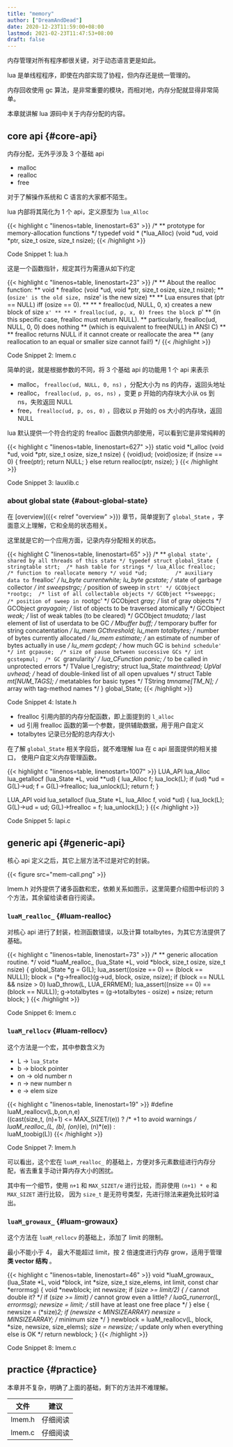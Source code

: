 ```yaml
---
title: "memory"
author: ["DreamAndDead"]
date: 2020-12-23T11:59:00+08:00
lastmod: 2021-02-23T11:47:53+08:00
draft: false
---
```


内存管理对所有程序都很关键，对于动态语言更是如此。

lua 是单线程程序，即使在内部实现了协程，但内存还是统一管理的。

内存回收使用 gc 算法，是非常重要的模块，而相对地，内存分配就显得非常简单。

本章就讲解 lua 源码中关于内存分配的内容。


## core api {#core-api}

内存分配，无外乎涉及 3 个基础 api

-   malloc
-   realloc
-   free

对于了解操作系统和 C 语言的大家都不陌生。

lua 内部将其简化为 1 个 api，定义原型为 `lua_Alloc`

{{< highlight c "linenos=table, linenostart=63" >}}
/*
** prototype for memory-allocation functions
*/
typedef void * (*lua_Alloc) (void *ud, void *ptr, size_t osize, size_t nsize);
{{< /highlight >}}


<div class="src-block-caption">
  <span class="src-block-number">Code Snippet 1</span>:
  lua.h
</div>

这是一个函数指针，规定其行为需遵从如下约定

{{< highlight c "linenos=table, linenostart=23" >}}
/*
** About the realloc function:
** void * frealloc (void *ud, void *ptr, size_t osize, size_t nsize);
** (`osize' is the old size, `nsize' is the new size)
**
** Lua ensures that (ptr == NULL) iff (osize == 0).
**
** * frealloc(ud, NULL, 0, x) creates a new block of size `x'
**
** * frealloc(ud, p, x, 0) frees the block `p'
** (in this specific case, frealloc must return NULL).
** particularly, frealloc(ud, NULL, 0, 0) does nothing
** (which is equivalent to free(NULL) in ANSI C)
**
** frealloc returns NULL if it cannot create or reallocate the area
** (any reallocation to an equal or smaller size cannot fail!)
*/
{{< /highlight >}}


<div class="src-block-caption">
  <span class="src-block-number">Code Snippet 2</span>:
  lmem.c
</div>

简单的说，就是根据参数的不同，将 3 个基础 api 的功能用 1 个 api 来表示

-   malloc， `frealloc(ud, NULL, 0, ns)` ，分配大小为 ns 的内存，返回头地址
-   realloc， `frealloc(ud, p, os, ns)` ，变更 p 开始的内存块大小从 os 到 ns，失败返回 NULL
-   free， `frealloc(ud, p, os, 0)` ，回收以 p 开始的 os 大小的内存块，返回 NULL

lua 默认提供一个符合约定的 frealloc 函数供内部使用，可以看到它是非常纯粹的

{{< highlight c "linenos=table, linenostart=627" >}}
static void *l_alloc (void *ud, void *ptr, size_t osize, size_t nsize) {
  (void)ud;
  (void)osize;
  if (nsize == 0) {
    free(ptr);
    return NULL;
  }
  else
    return realloc(ptr, nsize);
}
{{< /highlight >}}


<div class="src-block-caption">
  <span class="src-block-number">Code Snippet 3</span>:
  lauxlib.c
</div>


### about global state {#about-global-state}

在 [overview]({{< relref "overview" >}}) 章节，简单提到了 `global_State` ，字面意义上理解，它和全局的状态相关。

这里就是它的一个应用方面，记录内存分配相关的状态。

{{< highlight C "linenos=table, linenostart=65" >}}
/*
** `global state', shared by all threads of this state
*/
typedef struct global_State {
  stringtable strt;  /* hash table for strings */
  lua_Alloc frealloc;  /* function to reallocate memory */
  void *ud;         /* auxiliary data to `frealloc' */
  lu_byte currentwhite;
  lu_byte gcstate;  /* state of garbage collector */
  int sweepstrgc;  /* position of sweep in `strt' */
  GCObject *rootgc;  /* list of all collectable objects */
  GCObject **sweepgc;  /* position of sweep in `rootgc' */
  GCObject *gray;  /* list of gray objects */
  GCObject *grayagain;  /* list of objects to be traversed atomically */
  GCObject *weak;  /* list of weak tables (to be cleared) */
  GCObject *tmudata;  /* last element of list of userdata to be GC */
  Mbuffer buff;  /* temporary buffer for string concatentation */
  lu_mem GCthreshold;
  lu_mem totalbytes;  /* number of bytes currently allocated */
  lu_mem estimate;  /* an estimate of number of bytes actually in use */
  lu_mem gcdept;  /* how much GC is `behind schedule' */
  int gcpause;  /* size of pause between successive GCs */
  int gcstepmul;  /* GC `granularity' */
  lua_CFunction panic;  /* to be called in unprotected errors */
  TValue l_registry;
  struct lua_State *mainthread;
  UpVal uvhead;  /* head of double-linked list of all open upvalues */
  struct Table *mt[NUM_TAGS];  /* metatables for basic types */
  TString *tmname[TM_N];  /* array with tag-method names */
} global_State;
{{< /highlight >}}


<div class="src-block-caption">
  <span class="src-block-number">Code Snippet 4</span>:
  lstate.h
</div>

-   frealloc 引用内部的内存分配函数，即上面提到的 `l_alloc`
-   ud 引用 frealloc 函数的第一个参数，提供辅助数据，用于用户自定义
-   totalbytes 记录已分配的总内存大小

在了解 `global_State` 相关字段后，就不难理解 lua 在 c api 层面提供的相关接口，
使用户自定义内存管理函数。

{{< highlight c "linenos=table, linenostart=1007" >}}
LUA_API lua_Alloc lua_getallocf (lua_State *L, void **ud) {
  lua_Alloc f;
  lua_lock(L);
  if (ud) *ud = G(L)->ud;
  f = G(L)->frealloc;
  lua_unlock(L);
  return f;
}


LUA_API void lua_setallocf (lua_State *L, lua_Alloc f, void *ud) {
  lua_lock(L);
  G(L)->ud = ud;
  G(L)->frealloc = f;
  lua_unlock(L);
}
{{< /highlight >}}


<div class="src-block-caption">
  <span class="src-block-number">Code Snippet 5</span>:
  lapi.c
</div>


## generic api {#generic-api}

核心 api 定义之后，其它上层方法不过是对它的封装。

{{< figure src="mem-call.png" >}}

lmem.h 对外提供了诸多函数和宏，依赖关系如图示，这里简要介绍图中标识的 3 个方法，其余留给读者自行阅读。


### `luaM_realloc_` {#luam-realloc}

对核心 api 进行了封装，检测函数错误，以及计算 totalbytes，为其它方法提供了基础。

{{< highlight c "linenos=table, linenostart=73" >}}
/*
** generic allocation routine.
*/
void *luaM_realloc_ (lua_State *L, void *block, size_t osize, size_t nsize) {
  global_State *g = G(L);
  lua_assert((osize == 0) == (block == NULL));
  block = (*g->frealloc)(g->ud, block, osize, nsize);
  if (block == NULL && nsize > 0)
    luaD_throw(L, LUA_ERRMEM);
  lua_assert((nsize == 0) == (block == NULL));
  g->totalbytes = (g->totalbytes - osize) + nsize;
  return block;
}
{{< /highlight >}}


<div class="src-block-caption">
  <span class="src-block-number">Code Snippet 6</span>:
  lmem.c
</div>


### `luaM_rellocv` {#luam-rellocv}

这个方法是一个宏，其中参数含义为

-   L -> `lua_State`
-   b -> block pointer
-   on -> old number n
-   n -> new number n
-   e -> elem size

<!--listend-->

{{< highlight c "linenos=table, linenostart=19" >}}
#define luaM_reallocv(L,b,on,n,e) \
	((cast(size_t, (n)+1) <= MAX_SIZET/(e)) ?  /* +1 to avoid warnings */ \
		luaM_realloc_(L, (b), (on)*(e), (n)*(e)) : \
		luaM_toobig(L))
{{< /highlight >}}


<div class="src-block-caption">
  <span class="src-block-number">Code Snippet 7</span>:
  lmem.h
</div>

可以看出，这个宏在 `luaM_realloc_` 的基础上，方便对多元素数组进行内存分配，省去重复手动计算内存大小的困扰。

其中有一个细节，使用 `n+1` 和 `MAX_SIZET/e` 进行比较，而非使用 `(n+1) * e` 和 `MAX_SIZET` 进行比较，
因为 `size_t` 是无符号类型，先进行除法来避免比较时溢出。


### `luaM_growaux_` {#luam-growaux}

这个方法在 `luaM_rellocv` 的基础上，添加了 limit 的限制。

最小不能小于 4， 最大不能超过 limit，按 2 倍速度进行内存 grow，适用于管理 **类 vector 结构** 。

{{< highlight c "linenos=table, linenostart=46" >}}
void *luaM_growaux_ (lua_State *L, void *block, int *size, size_t size_elems,
		     int limit, const char *errormsg) {
  void *newblock;
  int newsize;
  if (*size >= limit/2) {  /* cannot double it? */
    if (*size >= limit)  /* cannot grow even a little? */
      luaG_runerror(L, errormsg);
    newsize = limit;  /* still have at least one free place */
  }
  else {
    newsize = (*size)*2;
    if (newsize < MINSIZEARRAY)
      newsize = MINSIZEARRAY;  /* minimum size */
  }
  newblock = luaM_reallocv(L, block, *size, newsize, size_elems);
  *size = newsize;  /* update only when everything else is OK */
  return newblock;
}
{{< /highlight >}}


<div class="src-block-caption">
  <span class="src-block-number">Code Snippet 8</span>:
  lmem.c
</div>


## practice {#practice}

本章并不复杂，明确了上面的基础，剩下的方法并不难理解。

| 文件   | 建议 |
|------|----|
| lmem.h | 仔细阅读 |
| lmem.c | 仔细阅读 |
